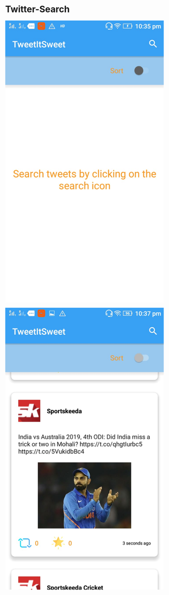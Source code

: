 # Twitter-Search

![Preview](https://github.com/jeet003/Twitter-Search/blob/master/ss/ss1.jpeg)

![Preview](https://github.com/jeet003/Twitter-Search/blob/master/ss/ss2.jpeg)

